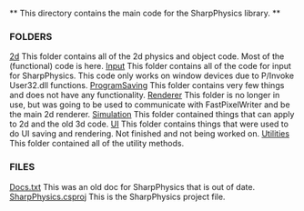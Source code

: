** This directory contains the main code for the SharpPhysics library. **

### FOLDERS ###
[2d](SharpPhysics/2d) This folder contains all of the 2d physics and object code. Most of the (functional) code is here.
[Input](SharpPhysics/Input) This folder contains all of the code for input for SharpPhysics. This code only works on window devices due to P/Invoke User32.dll functions.
[ProgramSaving](SharpPhysics/ProgramSaving) This folder contains very few things and does not have any functionality.
[Renderer](SharpPhysics/Renderer) This folder is no longer in use, but was going to be used to communicate with FastPixelWriter and be the main 2d renderer.
[Simulation](SharpPhysics/Simulation) This folder contained things that can apply to 2d and the old 3d code.
[UI](SharpPhysics/UI) This folder contains things that were used to do UI saving and rendering. Not finished and not being worked on.
[Utilities](SharpPhysics/Utilities) This folder contained all of the utility methods.

### FILES ###
[Docs.txt](SharpPhysics/Docs.txt) This was an old doc for SharpPhysics that is out of date.
[SharpPhysics.csproj](SharpPhysics/SharpPhysics.csproj) This is the SharpPhysics project file.
